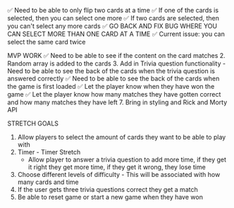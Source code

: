 ✅ Need to be able to only flip two cards at a time 
  ✅ If one of the cards is selected, then you can select one more
  ✅ If two cards are selected, then you can't select any more cards
 ✅ GO BACK AND FIX BUG WHERE YOU CAN SELECT MORE THAN ONE CARD AT A TIME 
  ✅ Current issue: you can select the same card twice 

  MVP WORK
  ✅ Need to be able to see if the content on the card matches
  2. Random array is added to the cards 
  3. Add in Trivia question functionality 
    - Need to be able to see the back of the cards when the trivia question is answered correctly 
  ✅ Need to be able to see the back of the cards when the game is first loaded 
  ✅ Let the player know when they have won the game 
  ✅ Let the player know how many matches they have gotten correct and how many matches they have left
  7. Bring in styling and Rick and Morty API
  
  STRETCH GOALS 
  1. Allow players to select the amount of cards they want to be able to play with 
  2. Timer 
    - Timer Stretch
      - Allow player to answer a trivia question to add more time, if they get it right they get more time, if they get it wrong, they lose time 
  3. Choose different levels of difficulty 
    - This will be associated with how many cards and time 
  4. If the user gets three trivia questions correct they get a match
  5. Be able to reset game or start a new game when they have won
